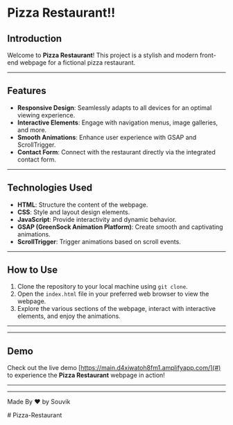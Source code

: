 
# Pizza Restaurant!!

## Introduction
Welcome to **Pizza Restaurant**! This project is a stylish and modern front-end webpage for a fictional pizza restaurant.

---

## Features
- **Responsive Design**: Seamlessly adapts to all devices for an optimal viewing experience.
- **Interactive Elements**: Engage with navigation menus, image galleries, and more.
- **Smooth Animations**: Enhance user experience with GSAP and ScrollTrigger.
- **Contact Form**: Connect with the restaurant directly via the integrated contact form.

---

## Technologies Used
- **HTML**: Structure the content of the webpage.
- **CSS**: Style and layout design elements.
- **JavaScript**: Provide interactivity and dynamic behavior.
- **GSAP (GreenSock Animation Platform)**: Create smooth and captivating animations.
- **ScrollTrigger**: Trigger animations based on scroll events.

---

## How to Use
1. Clone the repository to your local machine using `git clone`.
2. Open the `index.html` file in your preferred web browser to view the webpage.
3. Explore the various sections of the webpage, interact with interactive elements, and enjoy the animations.

---
---

## Demo
Check out the live demo [https://main.d4xiwatoh8fm1.amplifyapp.com/](#) to experience the **Pizza Restaurant** webpage in action!

---
---

<footer>
  <p>Made By ❤️ by Souvik</p>
</footer># Pizza-Restaurant
